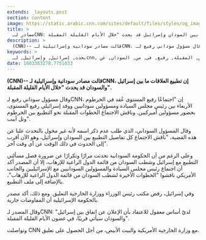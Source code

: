 ```yaml
--- 
extends: _layouts.post 
section: content 
image: https://static.arabic.cnn.com/sites/default/files/styles/og_image_v1/public/2020/10/22/images/GettyImages-1228716183.jpg?h=0d7cb9b0&itok=okXAKp8o 
title: > 
  مصادر لـCNN: التطبيع بين السودان وإسرائيل قد يحدث "خلال الأيام القليلة المقبلة" 
description: > 
  (CNN)-- قالت مصادر سودانية وإسرائيلية لـCNN، إن تطبيع العلاقات ما بين إسرائيل والسودان قد يحدث "خلال الأيام القليلة المقبلة".وقال مسؤول سوداني رفيع لـCNN، إن "اجتماعًا رفيع المستوى عُقد في الخرطوم الأربعاء بين رئيس مجلس السيادة ومسؤولين سودانيين ووفد إسرائيلي رفيع المستوى، بحضور مسؤولين أميركيين.وناقش الاجتماع الخطوات المقبلة نحو التطبيع بين الخرطوم وتل أبيب".وقال المصدر لـCNN: "لديّ أساس معقول للاعتقاد بأن الإعلان عن اتفاق بين إسرائيل والسودان سيأتي قريبًا، في غضون الأيام القليلة المقبلة".وتواصلت CNN مع وزارة الخارجية الأمريكية والبيت الأبيض، من أجل الحصول على تعليق. 
keywords: > 
  يحدث, إسرائيل, وإسرائيل, لـcnn, أن, مع, رئيس, خلال, قد, مصادر, القليلة, بين, المقبلة, رفيع, في, من, السودان, عن 
date: 1603383278.7751033 
--- 
```

<div><p><strong>(CNN)-- &#1602;&#1575;&#1604;&#1578; &#1605;&#1589;&#1575;&#1583;&#1585; &#1587;&#1608;&#1583;&#1575;&#1606;&#1610;&#1577; &#1608;&#1573;&#1587;&#1585;&#1575;&#1574;&#1610;&#1604;&#1610;&#1577; &#1604;&#1600;CNN&#1548; &#1573;&#1606; &#1578;&#1591;&#1576;&#1610;&#1593; &#1575;&#1604;&#1593;&#1604;&#1575;&#1602;&#1575;&#1578; &#1605;&#1575; &#1576;&#1610;&#1606; &#1573;&#1587;&#1585;&#1575;&#1574;&#1610;&#1604; &#1608;&#1575;&#1604;&#1587;&#1608;&#1583;&#1575;&#1606; &#1602;&#1583; &#1610;&#1581;&#1583;&#1579; "&#1582;&#1604;&#1575;&#1604; &#1575;&#1604;&#1571;&#1610;&#1575;&#1605; &#1575;&#1604;&#1602;&#1604;&#1610;&#1604;&#1577; &#1575;&#1604;&#1605;&#1602;&#1576;&#1604;&#1577;".</strong></p>&#13;
&#13;
<p>&#1608;&#1602;&#1575;&#1604; &#1605;&#1587;&#1572;&#1608;&#1604; &#1587;&#1608;&#1583;&#1575;&#1606;&#1610; &#1585;&#1601;&#1610;&#1593; &#1604;&#1600;CNN&#1548; &#1573;&#1606; "&#1575;&#1580;&#1578;&#1605;&#1575;&#1593;&#1611;&#1575; &#1585;&#1601;&#1610;&#1593; &#1575;&#1604;&#1605;&#1587;&#1578;&#1608;&#1609; &#1593;&#1615;&#1602;&#1583; &#1601;&#1610; &#1575;&#1604;&#1582;&#1585;&#1591;&#1608;&#1605; &#1575;&#1604;&#1571;&#1585;&#1576;&#1593;&#1575;&#1569; &#1576;&#1610;&#1606; &#1585;&#1574;&#1610;&#1587; &#1605;&#1580;&#1604;&#1587; &#1575;&#1604;&#1587;&#1610;&#1575;&#1583;&#1577; &#1608;&#1605;&#1587;&#1572;&#1608;&#1604;&#1610;&#1606; &#1587;&#1608;&#1583;&#1575;&#1606;&#1610;&#1610;&#1606; &#1608;&#1608;&#1601;&#1583; &#1573;&#1587;&#1585;&#1575;&#1574;&#1610;&#1604;&#1610; &#1585;&#1601;&#1610;&#1593; &#1575;&#1604;&#1605;&#1587;&#1578;&#1608;&#1609;&#1548; &#1576;&#1581;&#1590;&#1608;&#1585; &#1605;&#1587;&#1572;&#1608;&#1604;&#1610;&#1606; &#1571;&#1605;&#1610;&#1585;&#1603;&#1610;&#1610;&#1606;. &#1608;&#1606;&#1575;&#1602;&#1588; &#1575;&#1604;&#1575;&#1580;&#1578;&#1605;&#1575;&#1593; &#1575;&#1604;&#1582;&#1591;&#1608;&#1575;&#1578; &#1575;&#1604;&#1605;&#1602;&#1576;&#1604;&#1577; &#1606;&#1581;&#1608; &#1575;&#1604;&#1578;&#1591;&#1576;&#1610;&#1593; &#1576;&#1610;&#1606; &#1575;&#1604;&#1582;&#1585;&#1591;&#1608;&#1605; &#1608;&#1578;&#1604; &#1571;&#1576;&#1610;&#1576;".</p>&#13;
&#13;
<p>&#1608;&#1602;&#1575;&#1604; &#1575;&#1604;&#1605;&#1587;&#1572;&#1608;&#1604; &#1575;&#1604;&#1587;&#1608;&#1583;&#1575;&#1606;&#1610;&#1548; &#1575;&#1604;&#1584;&#1610; &#1591;&#1604;&#1576; &#1593;&#1583;&#1605; &#1584;&#1603;&#1585; &#1575;&#1587;&#1605;&#1607; &#1604;&#1571;&#1606;&#1607; &#1594;&#1610;&#1585; &#1605;&#1582;&#1608;&#1604; &#1576;&#1575;&#1604;&#1578;&#1581;&#1583;&#1579; &#1593;&#1604;&#1606;&#1575; &#8203;&#8203;&#1593;&#1606; &#1607;&#1584;&#1607; &#1575;&#1604;&#1602;&#1590;&#1610;&#1577;&#1548; "&#1606;&#1575;&#1602;&#1588; &#1575;&#1604;&#1575;&#1580;&#1578;&#1605;&#1575;&#1593; &#1603;&#1604; &#1578;&#1601;&#1575;&#1589;&#1610;&#1604; &#1575;&#1604;&#1578;&#1591;&#1576;&#1610;&#1593; &#1576;&#1610;&#1606; &#1575;&#1604;&#1587;&#1608;&#1583;&#1575;&#1606; &#1608;&#1573;&#1587;&#1585;&#1575;&#1574;&#1610;&#1604;&#1548; &#1608;&#1607;&#1608; &#1575;&#1604;&#1570;&#1606; &#1571;&#1602;&#1585;&#1576; &#1573;&#1604;&#1609; &#1575;&#1604;&#1581;&#1583;&#1608;&#1579; &#1601;&#1610; &#1584;&#1604;&#1603; &#1575;&#1604;&#1608;&#1602;&#1578; &#1593;&#1606; &#1571;&#1610; &#1608;&#1602;&#1578; &#1570;&#1582;&#1585;".</p>&#13;
&#13;
<p>&#1608;&#1593;&#1604;&#1609; &#1575;&#1604;&#1585;&#1594;&#1605; &#1605;&#1606; &#1571;&#1606; &#1575;&#1604;&#1581;&#1603;&#1608;&#1605;&#1577; &#1575;&#1604;&#1587;&#1608;&#1583;&#1575;&#1606;&#1610;&#1577; &#1578;&#1581;&#1583;&#1579;&#1578; &#1605;&#1585;&#1575;&#1585;&#1611;&#1575; &#1608;&#1578;&#1603;&#1585;&#1575;&#1585;&#1611;&#1575; &#1593;&#1606; &#1590;&#1585;&#1608;&#1585;&#1577; &#1601;&#1589;&#1604; &#1605;&#1587;&#1571;&#1604;&#1578;&#1610; &#1575;&#1604;&#1578;&#1591;&#1576;&#1610;&#1593; &#1605;&#1593; &#1573;&#1587;&#1585;&#1575;&#1574;&#1610;&#1604; &#1608;&#1588;&#1591;&#1576; &#1575;&#1604;&#1587;&#1608;&#1583;&#1575;&#1606; &#1605;&#1606; &#1602;&#1575;&#1574;&#1605;&#1577; &#1575;&#1604;&#1583;&#1608;&#1604; &#1575;&#1604;&#1585;&#1575;&#1593;&#1610;&#1577; &#1604;&#1604;&#1573;&#1585;&#1607;&#1575;&#1576;&#1548; &#1573;&#1604;&#1575; &#1571;&#1606; &#1575;&#1604;&#1605;&#1589;&#1583;&#1585; &#1571;&#1603;&#1583; &#1571;&#1606; &#1575;&#1580;&#1578;&#1605;&#1575;&#1593; &#1585;&#1574;&#1610;&#1587; &#1605;&#1580;&#1604;&#1587; &#1575;&#1604;&#1587;&#1610;&#1575;&#1583;&#1577; &#1608;&#1575;&#1604;&#1605;&#1587;&#1572;&#1608;&#1604;&#1610;&#1606; &#1575;&#1604;&#1587;&#1608;&#1583;&#1575;&#1606;&#1610;&#1610;&#1606; &#1605;&#1593; &#1575;&#1604;&#1573;&#1587;&#1585;&#1575;&#1574;&#1610;&#1604;&#1610;&#1610;&#1606; &#1608;&#1575;&#1604;&#1580;&#1575;&#1606;&#1576; &#1575;&#1604;&#1571;&#1605;&#1585;&#1610;&#1603;&#1610; &#1606;&#1575;&#1602;&#1588;&#1608;&#1575; "&#1575;&#1604;&#1582;&#1591;&#1608;&#1575;&#1578; &#1575;&#1604;&#1571;&#1582;&#1610;&#1585;&#1577; &#1604;&#1588;&#1591;&#1576; &#1575;&#1604;&#1587;&#1608;&#1583;&#1575;&#1606; &#1605;&#1606; &#1602;&#1575;&#1574;&#1605;&#1577; &#1575;&#1604;&#1583;&#1608;&#1604; &#1575;&#1604;&#1585;&#1575;&#1593;&#1610;&#1577; &#1604;&#1604;&#1573;&#1585;&#1607;&#1575;&#1576;"&#1548; &#1576;&#1575;&#1604;&#1573;&#1590;&#1575;&#1601;&#1577; &#1573;&#1604;&#1609; &#1605;&#1604;&#1601; &#1575;&#1604;&#1578;&#1591;&#1576;&#1610;&#1593;.</p>&#13;
&#13;
<p>&#1608;&#1601;&#1610; &#1573;&#1587;&#1585;&#1575;&#1574;&#1610;&#1604;&#1548; &#1585;&#1601;&#1590; &#1605;&#1603;&#1578;&#1576; &#1585;&#1574;&#1610;&#1587; &#1575;&#1604;&#1608;&#1586;&#1585;&#1575;&#1569; &#1608;&#1608;&#1586;&#1575;&#1585;&#1577; &#1575;&#1604;&#1582;&#1575;&#1585;&#1580;&#1610;&#1577; &#1575;&#1604;&#1578;&#1593;&#1604;&#1610;&#1602;. &#1608;&#1605;&#1593; &#1584;&#1604;&#1603;&#1548; &#1571;&#1603;&#1583; &#1605;&#1589;&#1583;&#1585; &#1576;&#1575;&#1604;&#1581;&#1603;&#1608;&#1605;&#1577; &#1575;&#1604;&#1573;&#1587;&#1585;&#1575;&#1574;&#1610;&#1604;&#1610;&#1577; &#1571;&#1606; &#1575;&#1604;&#1605;&#1601;&#1575;&#1608;&#1590;&#1575;&#1578; &#1580;&#1575;&#1585;&#1610;&#1577;.</p>&#13;
&#13;
<p>&#1608;&#1602;&#1575;&#1604; &#1575;&#1604;&#1605;&#1589;&#1583;&#1585; &#1604;&#1600;CNN: "&#1604;&#1583;&#1610;&#1617; &#1571;&#1587;&#1575;&#1587; &#1605;&#1593;&#1602;&#1608;&#1604; &#1604;&#1604;&#1575;&#1593;&#1578;&#1602;&#1575;&#1583; &#1576;&#1571;&#1606; &#1575;&#1604;&#1573;&#1593;&#1604;&#1575;&#1606; &#1593;&#1606; &#1575;&#1578;&#1601;&#1575;&#1602; &#1576;&#1610;&#1606; &#1573;&#1587;&#1585;&#1575;&#1574;&#1610;&#1604; &#1608;&#1575;&#1604;&#1587;&#1608;&#1583;&#1575;&#1606; &#1587;&#1610;&#1571;&#1578;&#1610; &#1602;&#1585;&#1610;&#1576;&#1611;&#1575;&#1548; &#1601;&#1610; &#1594;&#1590;&#1608;&#1606; &#1575;&#1604;&#1571;&#1610;&#1575;&#1605; &#1575;&#1604;&#1602;&#1604;&#1610;&#1604;&#1577; &#1575;&#1604;&#1605;&#1602;&#1576;&#1604;&#1577;".</p>&#13;
&#13;
<p>&#1608;&#1578;&#1608;&#1575;&#1589;&#1604;&#1578; CNN &#1605;&#1593; &#1608;&#1586;&#1575;&#1585;&#1577; &#1575;&#1604;&#1582;&#1575;&#1585;&#1580;&#1610;&#1577; &#1575;&#1604;&#1571;&#1605;&#1585;&#1610;&#1603;&#1610;&#1577; &#1608;&#1575;&#1604;&#1576;&#1610;&#1578; &#1575;&#1604;&#1571;&#1576;&#1610;&#1590;&#1548; &#1605;&#1606; &#1571;&#1580;&#1604; &#1575;&#1604;&#1581;&#1589;&#1608;&#1604; &#1593;&#1604;&#1609; &#1578;&#1593;&#1604;&#1610;&#1602;.</p>&#13;
&#13;
</div>